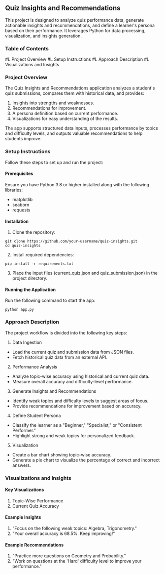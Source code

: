 ## Quiz Insights and Recommendations

This project is designed to analyze quiz performance data, generate actionable insights and recommendations, and define a learner's persona based on their performance. It leverages Python for data processing, visualization, and insights generation.

### Table of Contents

#L Project Overview
#L Setup Instructions
#L Approach Description
#L Visualizations and Insights


### Project Overview

The Quiz Insights and Recommendations application analyzes a student's quiz submissions, compares them with historical data, and provides:

1. Insights into strengths and weaknesses.
2. Recommendations for improvement.
3. A persona definition based on current performance.
4. Visualizations for easy understanding of the results.

The app supports structured data inputs, processes performance by topics and difficulty levels, and outputs valuable recommendations to help students improve.

### Setup Instructions

Follow these steps to set up and run the project:

#### Prerequisites

Ensure you have Python 3.8 or higher installed along with the following libraries:

- matplotlib
- seaborn
- requests

#### Installation

1. Clone the repository:

```
git clone https://github.com/your-username/quiz-insights.git
cd quiz-insights
```

2. Install required dependencies:

```
pip install -r requirements.txt
```

3. Place the input files (current_quiz.json and quiz_submission.json) in the project directory.

#### Running the Application

Run the following command to start the app:

```
python app.py
```

### Approach Description

The project workflow is divided into the following key steps:

1. Data Ingestion
- Load the current quiz and submission data from JSON files.
- Fetch historical quiz data from an external API.
2. Performance Analysis
- Analyze topic-wise accuracy using historical and current quiz data.
- Measure overall accuracy and difficulty-level performance.
3. Generate Insights and Recommendations
- Identify weak topics and difficulty levels to suggest areas of focus.
- Provide recommendations for improvement based on accuracy.
4. Define Student Persona
- Classify the learner as a "Beginner," "Specialist," or "Consistent Performer."
- Highlight strong and weak topics for personalized feedback.
5. Visualization
- Create a bar chart showing topic-wise accuracy.
- Generate a pie chart to visualize the percentage of correct and incorrect answers.


### Visualizations and Insights

#### Key Visualizations

1. Topic-Wise Performance
2. Current Quiz Accuracy

#### Example Insights

1. "Focus on the following weak topics: Algebra, Trigonometry."
2. "Your overall accuracy is 68.5%. Keep improving!"

#### Example Recommendations

1. "Practice more questions on Geometry and Probability."
2. "Work on questions at the 'Hard' difficulty level to improve your performance."
